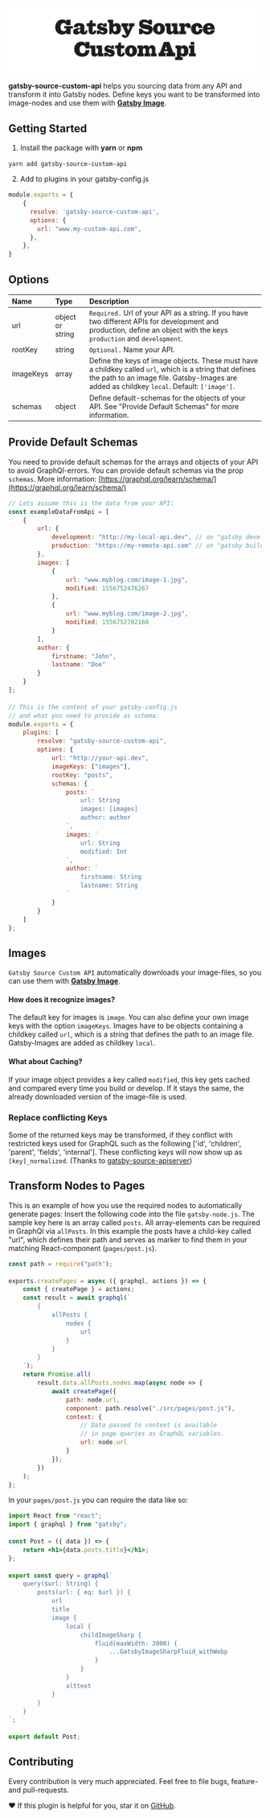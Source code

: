 ![Logo of gatsby-source-custom-api](https://github.com/andreasfaust/gatsby-source-custom-api/raw/master/gatsby-source-custom-api-logo.png)

**gatsby-source-custom-api** helps you sourcing data from any API and transform it into Gatsby nodes. Define keys you want to be transformed into image-nodes and use them with **[Gatsby Image](https://www.gatsbyjs.org/packages/gatsby-image/)**.

## Getting Started

1. Install the package with **yarn** or **npm**

`yarn add gatsby-source-custom-api`

2. Add to plugins in your gatsby-config.js

```javascript
module.exports = {
    {
      resolve: 'gatsby-source-custom-api',
      options: {
        url: "www.my-custom-api.com",
      },
    },
}
```

## Options

| **Name**  | **Type**         | **Description**                                                                                                                                                                                         |
| :-------- | :--------------- | :------------------------------------------------------------------------------------------------------------------------------------------------------------------------------------------------------ |
| url       | object or string | `Required.` Url of your API as a string. If you have two different APIs for development and production, define an object with the keys `production` and `development`.                                  |
| rootKey   | string           | `Optional.` Name your API.                                                                                                                                                                              |
| imageKeys | array            | Define the keys of image objects. These must have a childkey called `url`, which is a string that defines the path to an image file. Gatsby-Images are added as childkey `local`. Default: `['image']`. |
| schemas   | object           | Define default-schemas for the objects of your API. See "Provide Default Schemas" for more information.                                                                                                 |

## Provide Default Schemas

You need to provide default schemas for the arrays and objects of your API to avoid GraphQl-errors. You can provide default schemas via the prop `schemas`. More information: [https://graphql.org/learn/schema/](https://graphql.org/learn/schema/)

```javascript
// Lets assume this is the data from your API:
const exampleDataFromApi = [
    {
        url: {
            development: "http://my-local-api.dev", // on "gatsby develop"
            production: "https://my-remote-api.com" // on "gatsby build"
        },
        images: [
            {
                url: "www.myblog.com/image-1.jpg",
                modified: 1556752476267
            },
            {
                url: "www.myblog.com/image-2.jpg",
                modified: 1556752702168
            }
        ],
        author: {
            firstname: "John",
            lastname: "Doe"
        }
    }
];

// This is the content of your gatsby-config.js
// and what you need to provide as schema:
module.exports = {
    plugins: [
        resolve: "gatsby-source-custom-api",
        options: {
            url: "http://your-api.dev",
            imageKeys: ["images"],
            rootKey: "posts",
            schemas: {
                posts: `
                    url: String
                    images: [images]
                    author: author
                `,
                images: `
                    url: String
                    modified: Int
                `,
                author: `
                    firstname: String
                    lastname: String
                `
            }
        }
    ]
};
```

## Images

`Gatsby Source Custom API` automatically downloads your image-files, so you can use them with **[Gatsby Image](https://www.gatsbyjs.org/packages/gatsby-image/)**.

#### How does it recognize images?

The default key for images is `image`. You can also define your own image keys with the option `imageKeys`. Images have to be objects containing a childkey called `url`, which is a string that defines the path to an image file. Gatsby-Images are added as childkey `local`.

#### What about Caching?

If your image object provides a key called `modified`, this key gets cached and compared every time you build or develop. If it stays the same, the already downloaded version of the image-file is used.

### Replace conflicting Keys

Some of the returned keys may be transformed, if they conflict with restricted keys used for GraphQL such as the following ['id', 'children', 'parent', 'fields', 'internal']. These conflicting keys will now show up as `[key]_normalized`. (Thanks to [gatsby-source-apiserver](https://github.com/thinhle-agilityio/gatsby-source-apiserver))

## Transform Nodes to Pages

This is an example of how you use the required nodes to automatically generate pages: Insert the following code into the file `gatsby-node.js`. The sample key here is an array called `posts`. All array-elements can be required in GraphQl via `allPosts`. In this example the posts have a child-key called "url", which defines their path and serves as marker to find them in your matching React-component (`pages/post.js`).

```javascript
const path = require("path");

exports.createPages = async ({ graphql, actions }) => {
    const { createPage } = actions;
    const result = await graphql(`
        {
            allPosts {
                nodes {
                    url
                }
            }
        }
    `);
    return Promise.all(
        result.data.allPosts.nodes.map(async node => {
            await createPage({
                path: node.url,
                component: path.resolve("./src/pages/post.js"),
                context: {
                    // Data passed to context is available
                    // in page queries as GraphQL variables.
                    url: node.url
                }
            });
        })
    );
};
```

In your `pages/post.js` you can require the data like so:

```jsx
import React from "react";
import { graphql } from "gatsby";

const Post = ({ data }) => {
    return <h1>{data.posts.title}</h1>;
};

export const query = graphql`
    query($url: String) {
        posts(url: { eq: $url }) {
            url
            title
            image {
                local {
                    childImageSharp {
                        fluid(maxWidth: 2000) {
                            ...GatsbyImageSharpFluid_withWebp
                        }
                    }
                }
                alttext
            }
        }
    }
`;

export default Post;
```

## Contributing

Every contribution is very much appreciated.
Feel free to file bugs, feature- and pull-requests.

❤️ If this plugin is helpful for you, star it on [GitHub](https://github.com/AndreasFaust/gatsby-source-custom-api).
